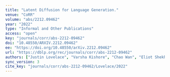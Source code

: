 ```yaml
---
title: "Latent Diffusion for Language Generation."
venue: "CoRR"
volume: "abs/2212.09462"
year: "2022"
type: "Informal and Other Publications"
access: "open"
key: "journals/corr/abs-2212-09462"
doi: "10.48550/ARXIV.2212.09462"
ee: "https://doi.org/10.48550/arXiv.2212.09462"
url: "https://dblp.org/rec/journals/corr/abs-2212-09462"
authors: ["Justin Lovelace", "Varsha Kishore", "Chao Wan", "Eliot Shekhtman", "Kilian Q. Weinberger"]
sync_version: 3
cite_key: "journals/corr/abs-2212-09462/Lovelace/2022"
---
```

